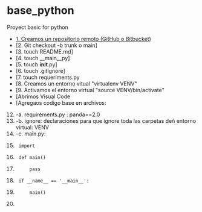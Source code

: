 # base_python
Proyect basic for python

- [1. Creamos un repositorio remoto (GitHub o Bitbucket)](#Creamos)
- [2. Git checkout -b trunk o main]
- [3. touch README.md]
- [4. touch __main__py]
- [5. touch __init__.py]
- [6. touch .gitignore]
- [7. touch requeriments.py
- [8. Creamos un entorno vitual "virtualenv VENV"
- [9. Activamos el entorno virtual "source VENV/bin/activate"
- [Abrimos Visual Code
- [Agregaos codigo base en archivos:
12.   -a. requirements.py : panda==2.0
13.   -b. ignore: declaraciones para que ignore toda las carpetas deñ entorno virtual: VENV
14.   -c. main.py:
15.      import
16.      def main()
17.          pass
18.      if __name__ == '__main__':
19.          main()
20. 
